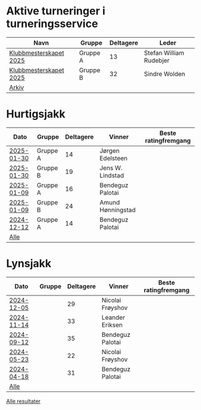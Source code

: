 
# Aktive turneringer i turneringsservice

| Navn | Gruppe | Deltagere | Leder |
|-|-|-|-|
|[Klubbmesterskapet 2025](http://turneringsservice.sjakklubb.no/standings.aspx?TID=Klubbmesterskapet2025-HamarSjakkselskap&group=A)|Gruppe A|13|Stefan William Rudebjer|
|[Klubbmesterskapet 2025](http://turneringsservice.sjakklubb.no/standings.aspx?TID=Klubbmesterskapet2025-HamarSjakkselskap&group=B)|Gruppe B|32|Sindre Wolden|
|[Arkiv](turneringer.md)||||

# Hurtigsjakk

| Dato | Gruppe | Deltagere | Vinner | Beste ratingfremgang |
|-|-|-|-|-|
|[2025-01-30](resultater/Hu250130-A.htm)|Gruppe A|14|J&oslash;rgen Edelsteen||
|[2025-01-30](resultater/Hu250130-B.htm)|Gruppe B|19|Jens W. Lindstad||
|[2025-01-09](resultater/Hu250109-A.htm)|Gruppe A|16|Bendeguz Palotai||
|[2025-01-09](resultater/Hu250109-B.htm)|Gruppe B|24|Amund H&oslash;nningstad||
|[2024-12-12](resultater/Hu241212-A.htm)|Gruppe A|14|Bendeguz Palotai||
|[Alle](Hurtigsjakk.md)||||

# Lynsjakk

| Dato | Gruppe | Deltagere | Vinner | Beste ratingfremgang |
|-|-|-|-|-|
|[2024-12-05](resultater/Ly241205.htm)||29|Nicolai Fr&oslash;yshov||
|[2024-11-14](resultater/Ly241114.htm)||33|Leander Eriksen||
|[2024-09-12](resultater/Ly240912.htm)||35|Bendeguz Palotai||
|[2024-05-23](resultater/Ly240523.htm)||22|Nicolai Fr&oslash;yshov||
|[2024-04-18](resultater/Ly240418.htm)||31|Bendeguz Palotai||
|[Alle](Lynsjakk.md)||||

[Alle resultater](arkiv.md)
